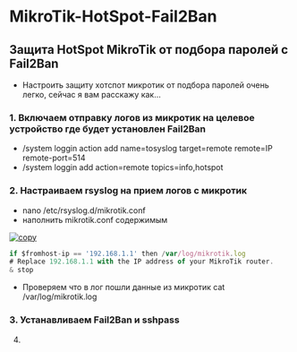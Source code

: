 # MikroTik-HotSpot-Fail2Ban

## Защита HotSpot MikroTik от подбора паролей с Fail2Ban
- Настроить защиту хотспот микротик от подбора паролей очень легко, сейчас я вам расскажу как...

### 1. Включаем отправку логов из микротик на целевое устройство где будет установлен Fail2Ban
  * /system loggin action add name=tosyslog target=remote remote=IP remote-port=514
  * /system loggin add action=remote topics=info,hotspot
### 2. Настраиваем rsyslog на прием логов с микротик
  * nano /etc/rsyslog.d/mikrotik.conf
  * наполнить mikrotik.conf содержимым

[![copy](https://cdn.jsdelivr.net/gh/lalit2005/copii@master/assets/copy.svg)](https://copii.vercel.app/?ct=Hello%20Copii%20!!&tm=blk&lg=https://avatars.githubusercontent.com/u/69138026?s=60&v=4)

```js
if $fromhost-ip == '192.168.1.1' then /var/log/mikrotik.log
# Replace 192.168.1.1 with the IP address of your MikroTik router.
& stop
```
  * Проверяем что в лог пошли данные из микротик cat /var/log/mikrotik.log

### 3. Устанавливаем Fail2Ban и sshpass 
4.
